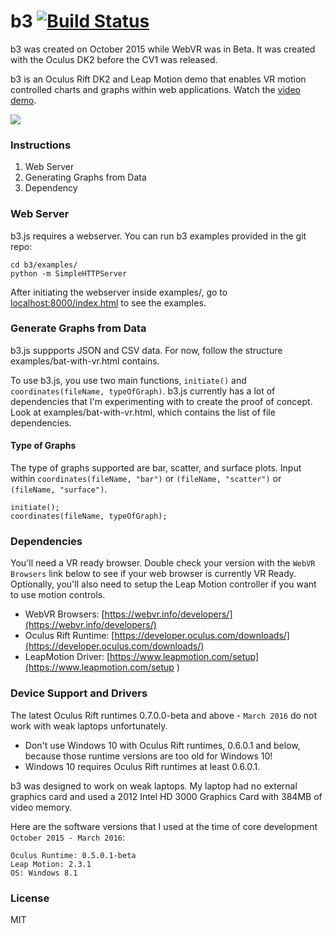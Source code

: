 b3 [![Build Status](https://travis-ci.org/huyle333/b3.svg?branch=master)](https://travis-ci.org/huyle333/b3)
==
b3 was created on October 2015 while WebVR was in Beta. It was created with the Oculus DK2 before the CV1 was released.

b3 is an Oculus Rift DK2 and Leap Motion demo that enables VR motion controlled charts and graphs within web applications. Watch the [video demo](https://www.youtube.com/watch?v=-ZkI8hTWrHA).

![](https://thumbs.gfycat.com/GrouchyDiligentAndeancat-size_restricted.gif)

### Instructions
1. Web Server
2. Generating Graphs from Data
3. Dependency

### Web Server
b3.js requires a webserver. You can run b3 examples provided in the git repo:
```
cd b3/examples/
python -m SimpleHTTPServer
```

After initiating the webserver inside examples/, go to [localhost:8000/index.html](localhost:8000/index.html) to see the examples.

### Generate Graphs from Data
b3.js suppports JSON and CSV data. For now, follow the structure examples/bat-with-vr.html contains.

To use b3.js, you use two main functions, `initiate()` and `coordinates(fileName, typeOfGraph)`. b3.js currently has a lot of dependencies that I'm experimenting with to create the proof of concept. Look at examples/bat-with-vr.html, which contains the list of file dependencies.

#### Type of Graphs
The type of graphs supported are bar, scatter, and surface plots. Input within `coordinates(fileName, "bar")` or `(fileName, "scatter")` or `(fileName, "surface")`.

```
initiate();
coordinates(fileName, typeOfGraph);
```

### Dependencies
You'll need a VR ready browser. Double check your version with the `WebVR Browsers` link below to see if your web browser is currently VR Ready. Optionally, you'll also need to setup the Leap Motion controller if you want to use motion controls.

+ WebVR Browsers: [https://webvr.info/developers/](https://webvr.info/developers/)
+ Oculus Rift Runtime: [https://developer.oculus.com/downloads/](https://developer.oculus.com/downloads/)
+ LeapMotion Driver: [https://www.leapmotion.com/setup](https://www.leapmotion.com/setup )

### Device Support and Drivers
The latest Oculus Rift runtimes 0.7.0.0-beta and above - `March 2016` do not work with weak laptops unfortunately.

- Don't use Windows 10 with Oculus Rift runtimes, 0.6.0.1 and below, because those runtime versions are too old for Windows 10!
- Windows 10 requires Oculus Rift runtimes at least 0.6.0.1.

b3 was designed to work on weak laptops. My laptop had no external graphics card and used a 2012 Intel HD 3000 Graphics Card with 384MB of video memory.

Here are the software versions that I used at the time of core development `October 2015 - March 2016`:
```
Oculus Runtime: 0.5.0.1-beta
Leap Motion: 2.3.1
OS: Windows 8.1
```

### License
MIT
